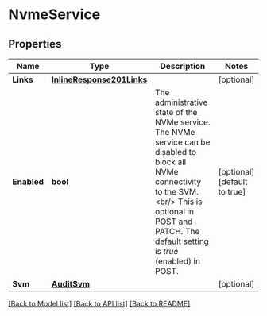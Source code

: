 # NvmeService

## Properties

Name | Type | Description | Notes
------------ | ------------- | ------------- | -------------
**Links** | [**InlineResponse201Links**](inline_response_201__links.md) |  | [optional] 
**Enabled** | **bool** | The administrative state of the NVMe service. The NVMe service can be disabled to block all NVMe connectivity to the SVM.&lt;br/&gt; This is optional in POST and PATCH. The default setting is _true_ (enabled) in POST.  | [optional] [default to true]
**Svm** | [**AuditSvm**](audit_svm.md) |  | [optional] 

[[Back to Model list]](../README.md#documentation-for-models) [[Back to API list]](../README.md#documentation-for-api-endpoints) [[Back to README]](../README.md)


